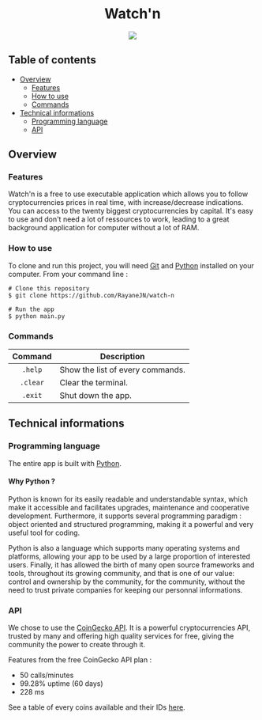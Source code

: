 <h1 align="center">
  Watch'n
</h1>

<div align="center">
  <a href="https://www.python.org/"><img src="http://ForTheBadge.com/images/badges/made-with-python.svg"></a>
</div>


<!-- Table of contents -->

## Table of contents

- [Overview](#overview)
  - [Features](#features)
  - [How to use](#how-to-use)
  - [Commands](#commands)
- [Technical informations](#technical-informations)
  - [Programming language](#programming-language)
  - [API](#api)


<!-- Overview -->

## Overview

### Features

Watch'n is a free to use executable application which allows you to follow cryptocurrencies prices in real time, with increase/decrease indications. You can access to the twenty biggest cryptocurrencies by capital. It's easy to use and don't need a lot of ressources to work, leading to a great background application for computer without a lot of RAM.

### How to use

To clone and run this project, you will need [Git](https://git-scm.com/) and [Python](https://www.python.org/) installed on your computer. From your command line :

```shell
# Clone this repository
$ git clone https://github.com/RayaneJN/watch-n

# Run the app
$ python main.py
```

### Commands

| Command  | Description                                                                                                                                          |
| :------: | ---------------------------------------------------------------------------------------------------------------------------------------------------- |
| `.help`  | Show the list of every commands.                                                                                                                     |
| `.clear` | Clear the terminal.                                                                                                                                  |
| `.exit`  | Shut down the app.                                                                                                                                   |


<!-- Technical informations -->

## Technical informations

### Programming language

The entire app is built with [Python](https://www.python.org/).

#### Why Python ?

Python is known for its easily readable and understandable syntax, which make it accessible and facilitates upgrades, maintenance and cooperative development. Furthermore, it supports several programming paradigm : object oriented and structured programming, making it a powerful and very useful tool for coding.

Python is also a language which supports many operating systems and platforms, allowing your app to be used by a large proportion of interested users. Finally, it has allowed the birth of many open source frameworks and tools, throughout its growing community, and that is one of our value: control and ownership by the community, for the community, without the need to trust private companies for keeping our personnal informations.

### API

We chose to use the [CoinGecko API](https://www.coingecko.com/en/api). It is a powerful cryptocurrencies API, trusted by many and offering high quality services for free, giving the community the power to create through it.

Features from the free CoinGecko API plan :

- 50 calls/minutes
- 99.28% uptime (60 days)
- 228 ms

See a table of every coins available and their IDs [here](https://docs.google.com/spreadsheets/d/1wTTuxXt8n9q7C4NDXqQpI3wpKu1_5bGVmP9Xz0XGSyU/edit#gid=0).
